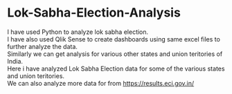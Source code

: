 # Lok-Sabha-Election-Analysis

I have used Python to analyze lok sabha election.<br>
I have also used Qlik Sense to create dashboards using same excel files to further analyze the data.<br>
Similarly we can get analysis for various other states and union teritories of India.<br>
Here i have analyzed Lok Sabha Election data for some of the various states and union teritories.<br>
We can also analyze more data for from https://results.eci.gov.in/
